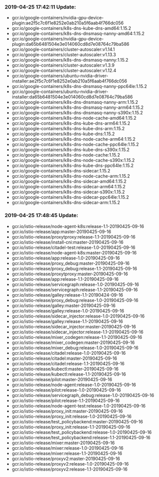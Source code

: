 ### 2019-04-25 17:42:11 Update:

- gcr.io/google-containers/nvidia-gpu-device-plugin:ae2f5c7c6f1e8252e0ab210a5f6aab4f766dc056
- gcr.io/google-containers/k8s-dns-kube-dns-amd64:1.15.2
- gcr.io/google-containers/k8s-dns-dnsmasq-nanny-amd64:1.15.2
- gcr.io/google-containers/nvidia-gpu-device-plugin:da65b6481504e3e014060cd8d7e08764c79ba586
- gcr.io/google-containers/cluster-autoscaler:v1.14.1
- gcr.io/google-containers/cluster-autoscaler:v1.13.3
- gcr.io/google-containers/k8s-dns-dnsmasq-nanny:1.15.2
- gcr.io/google-containers/cluster-autoscaler:v1.3.9
- gcr.io/google-containers/cluster-autoscaler:v1.12.4
- gcr.io/google-containers/ubuntu-nvidia-driver-installer:ae2f5c7c6f1e8252e0ab210a5f6aab4f766dc056
- gcr.io/google-containers/k8s-dns-dnsmasq-nanny-ppc64le:1.15.2
- gcr.io/google-containers/ubuntu-nvidia-driver-installer:da65b6481504e3e014060cd8d7e08764c79ba586
- gcr.io/google-containers/k8s-dns-dnsmasq-nanny-arm:1.15.2
- gcr.io/google-containers/k8s-dns-dnsmasq-nanny-arm64:1.15.2
- gcr.io/google-containers/k8s-dns-dnsmasq-nanny-s390x:1.15.2
- gcr.io/google-containers/k8s-dns-node-cache-amd64:1.15.2
- gcr.io/google-containers/k8s-dns-kube-dns-arm64:1.15.2
- gcr.io/google-containers/k8s-dns-kube-dns-arm:1.15.2
- gcr.io/google-containers/k8s-dns-kube-dns:1.15.2
- gcr.io/google-containers/k8s-dns-node-cache-arm64:1.15.2
- gcr.io/google-containers/k8s-dns-node-cache-ppc64le:1.15.2
- gcr.io/google-containers/k8s-dns-kube-dns-s390x:1.15.2
- gcr.io/google-containers/k8s-dns-node-cache:1.15.2
- gcr.io/google-containers/k8s-dns-node-cache-s390x:1.15.2
- gcr.io/google-containers/k8s-dns-kube-dns-ppc64le:1.15.2
- gcr.io/google-containers/k8s-dns-sidecar:1.15.2
- gcr.io/google-containers/k8s-dns-node-cache-arm:1.15.2
- gcr.io/google-containers/k8s-dns-sidecar-amd64:1.15.2
- gcr.io/google-containers/k8s-dns-sidecar-arm64:1.15.2
- gcr.io/google-containers/k8s-dns-sidecar-s390x:1.15.2
- gcr.io/google-containers/k8s-dns-sidecar-ppc64le:1.15.2
- gcr.io/google-containers/k8s-dns-sidecar-arm:1.15.2
### 2019-04-25 17:48:45 Update:

- gcr.io/istio-release/node-agent-k8s:release-1.1-20190425-09-16
- gcr.io/istio-release/app:master-20190425-09-16
- gcr.io/istio-release/proxytproxy:release-1.1-20190425-09-16
- gcr.io/istio-release/install-cni:master-20190425-09-16
- gcr.io/istio-release/citadel-test:release-1.0-20190425-09-16
- gcr.io/istio-release/node-agent-k8s:master-20190425-09-16
- gcr.io/istio-release/app:release-1.0-20190425-09-16
- gcr.io/istio-release/proxy_debug:master-20190425-09-16
- gcr.io/istio-release/proxy_debug:release-1.1-20190425-09-16
- gcr.io/istio-release/proxytproxy:master-20190425-09-16
- gcr.io/istio-release/app:release-1.1-20190425-09-16
- gcr.io/istio-release/servicegraph:release-1.0-20190425-09-16
- gcr.io/istio-release/servicegraph:release-1.1-20190425-09-16
- gcr.io/istio-release/galley:release-1.1-20190424-09-16
- gcr.io/istio-release/proxy_debug:release-1.0-20190425-09-16
- gcr.io/istio-release/galley:master-20190425-09-16
- gcr.io/istio-release/galley:release-1.0-20190425-09-16
- gcr.io/istio-release/sidecar_injector:release-1.0-20190425-09-16
- gcr.io/istio-release/galley:release-1.1-20190425-09-16
- gcr.io/istio-release/sidecar_injector:master-20190425-09-16
- gcr.io/istio-release/sidecar_injector:release-1.1-20190425-09-16
- gcr.io/istio-release/mixer_codegen:release-1.1-20190425-09-16
- gcr.io/istio-release/mixer_codegen:master-20190425-09-16
- gcr.io/istio-release/mixer_debug:release-1.0-20190425-09-16
- gcr.io/istio-release/citadel:release-1.0-20190425-09-16
- gcr.io/istio-release/citadel:master-20190425-09-16
- gcr.io/istio-release/citadel:release-1.1-20190425-09-16
- gcr.io/istio-release/kubectl:master-20190425-09-16
- gcr.io/istio-release/kubectl:release-1.1-20190425-09-16
- gcr.io/istio-release/pilot:master-20190425-09-16
- gcr.io/istio-release/node-agent:release-1.0-20190425-09-16
- gcr.io/istio-release/pilot:release-1.0-20190425-09-16
- gcr.io/istio-release/servicegraph_debug:release-1.0-20190425-09-16
- gcr.io/istio-release/pilot:release-1.1-20190425-09-16
- gcr.io/istio-release/node-agent-test:release-1.0-20190425-09-16
- gcr.io/istio-release/proxy_init:master-20190425-09-16
- gcr.io/istio-release/proxy_init:release-1.0-20190425-09-16
- gcr.io/istio-release/test_policybackend:master-20190425-09-16
- gcr.io/istio-release/proxy_init:release-1.1-20190425-09-16
- gcr.io/istio-release/test_policybackend:release-1.0-20190425-09-16
- gcr.io/istio-release/test_policybackend:release-1.1-20190425-09-16
- gcr.io/istio-release/mixer:master-20190425-09-16
- gcr.io/istio-release/mixer:release-1.0-20190425-09-16
- gcr.io/istio-release/mixer:release-1.1-20190425-09-16
- gcr.io/istio-release/proxyv2:master-20190425-09-16
- gcr.io/istio-release/proxyv2:release-1.0-20190425-09-16
- gcr.io/istio-release/proxyv2:release-1.1-20190425-09-16
